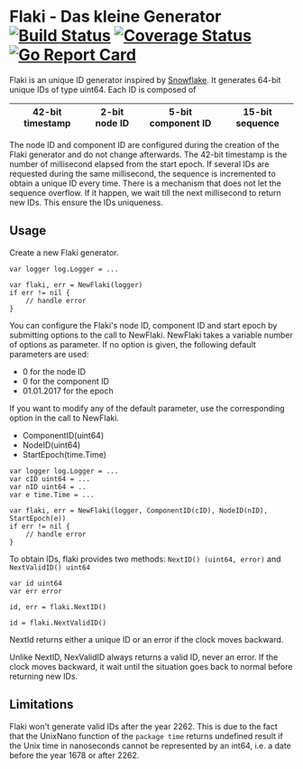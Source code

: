 # Flaki - Das kleine Generator [![Build Status](https://travis-ci.org/cloudtrust/flaki.svg?branch=master)](https://travis-ci.org/cloudtrust/flaki) [![Coverage Status](https://coveralls.io/repos/github/cloudtrust/flaki/badge.svg?branch=master)](https://coveralls.io/github/cloudtrust/flaki?branch=master) [![Go Report Card](https://goreportcard.com/badge/github.com/cloudtrust/flaki)](https://goreportcard.com/report/github.com/cloudtrust/flaki)

Flaki is an unique ID generator inspired by [Snowflake](https://github.com/twitter/snowflake).
It generates 64-bit unique IDs of type uint64. Each ID is composed of

| 42-bit timestamp | 2-bit node ID | 5-bit component ID | 15-bit sequence |
---------- | ---------- | ---------- | ---------- |

The node ID and component ID are configured during the creation of the Flaki generator and do
not change afterwards.
The 42-bit timestamp is the number of millisecond elapsed from the start epoch.
If several IDs are requested during the same millisecond, the sequence is incremented to obtain a unique ID every time.
There is a mechanism that does not let the sequence overflow.
If it happen, we wait till the next millisecond to return new IDs. This ensure the IDs uniqueness.

## Usage

Create a new Flaki generator.

```golang
var logger log.Logger = ...

var flaki, err = NewFlaki(logger)
if err != nil {
    // handle error
}
```

You can configure the Flaki's node ID, component ID and start epoch by submitting options to the call to NewFlaki.
NewFlaki takes a variable number of options as parameter.
If no option is given, the following default parameters are used:
* 0 for the node ID
* 0 for the component ID
* 01.01.2017 for the epoch

If you want to modify any of the default parameter, use the corresponding option in the call to NewFlaki.

* ComponentID(uint64)
* NodeID(uint64)
* StartEpoch(time.Time)

```golang
var logger log.Logger = ...
var cID uint64 = ...
var nID uint64 = ..
var e time.Time = ...

var flaki, err = NewFlaki(logger, ComponentID(cID), NodeID(nID), StartEpoch(e))
if err != nil {
    // handle error
}
```

To obtain IDs, flaki provides two methods: ```NextID() (uint64, error)``` and ```NextValidID() uint64``` 

```golang
var id uint64
var err error

id, err = flaki.NextID()

id = flaki.NextValidID()
```

NextId returns either a unique ID or an error if the clock moves backward.

Unlike NextID, NexValidID always returns a valid ID, never an error.
If the clock moves backward, it wait until the situation goes back to normal before returning new IDs.

## Limitations

Flaki won't generate valid IDs after the year 2262.
This is due to the fact that the UnixNano function of the ```package time```
returns undefined result if the Unix time in nanoseconds cannot be represented by an int64, i.e. 
a date before the year 1678 or after 2262.


